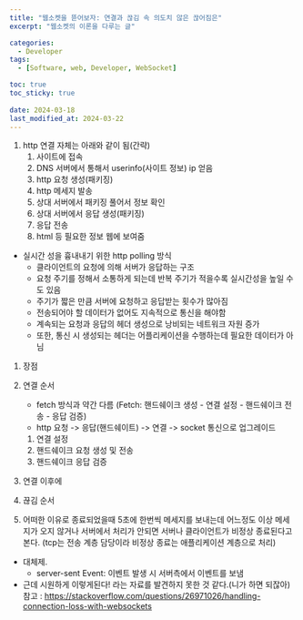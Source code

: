 ```yaml
---
title: "웹소켓을 뜯어보자: 연결과 끊김 속 의도치 않은 끊어짐은"
excerpt: "웹소켓의 이론을 다루는 글"

categories:
  - Developer
tags:
  - [Software, web, Developer, WebSocket]

toc: true
toc_sticky: true
 
date: 2024-03-18
last_modified_at: 2024-03-22
---   
```


1. http 연결 자체는 아래와 같이 됨(간략)
    1. 사이트에 접속
    1. DNS 서버에서 통해서 userinfo(사이트 정보) ip 얻음
    1. http 요청 생성(패키징)
    1. http 메세지 발송
    1. 상대 서버에서 패키징 풀어서 정보 확인
    1. 상대 서버에서 응답 생성(패키징)
    1. 응답 전송
    1. html 등 필요한 정보 웹에 보여줌

- 실시간 성을 흉내내기 위한 http polling 방식
  - 클라이언트의 요청에 의해 서버가 응답하는 구조
  - 요청 주기를 정해서 소통하게 되는데 반복 주기가 적을수록 실시간성을 높일 수도 있음
  - 주기가 짧은 만큼 서버에 요청하고 응답받는 횟수가 많아짐
  - 전송되어야 할 데이터가 없어도 지속적으로 통신을 해야함
  - 계속되는 요청과 응답의 헤더 생성으로 낭비되는 네트워크 자원 증가
  - 또한, 통신 시 생성되는 헤더는 어플리케이션을 수행하는데 필요한 데이터가 아님

1. 장점
1. 연결 순서
    - fetch 방식과 약간 다름 (Fetch: 핸드쉐이크 생성 - 연결 설정 - 핸드쉐이크 전송 - 응답 검증)
    - http 요청 -> 응답(핸드쉐이트) -> 연결 -> socket 통신으로 업그레이드
    1. 연결 설정
    1. 핸드쉐이크 요청 생성 및 전송
    1. 핸드쉐이크 응답 검증
1. 연결 이후에

1. 끊김 순서
1. 어떠한 이유로 종료되었을때
5초에 한번씩 메세지를 보내는데 어느정도 이상 메세지가 오지 않거나 서버에서 처리가 안되면 서버나 클라이언트가 비정상 종료된다고 본다.
(tcp는 전송 계층 담당이라 비정상 종료는 애플리케이션 계층으로 처리)

- 대체제.   
  - server-sent Event: 이벤트 발생 시 서버측에서 이벤트를 보냄
- 근데 시원하게 이렇게된다! 라는 자료를 발견하지 못한 것 같다.(니가 하면 되잖아)
참고 : https://stackoverflow.com/questions/26971026/handling-connection-loss-with-websockets